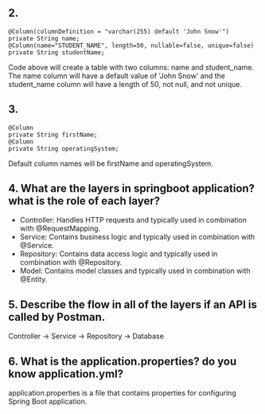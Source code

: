 ## 2.

```
@Column(columnDefinition = "varchar(255) default 'John Snow'")
private String name;
@Column(name="STUDENT_NAME", length=50, nullable=false, unique=false)
private String studentName;
```

Code above will create a table with two columns: name and student_name. The name column will have a default value of 'John Snow' and the student_name column will have a length of 50, not null, and not unique.

## 3.

```
@Column
private String firstName;
@Column
private String operatingSystem;
```

Default column names will be firstName and operatingSystem.

## 4. What are the layers in springboot application? what is the role of each layer?

- Controller: Handles HTTP requests and typically used in combination with @RequestMapping.
- Service: Contains business logic and typically used in combination with @Service.
- Repository: Contains data access logic and typically used in combination with @Repository.
- Model: Contains model classes and typically used in combination with @Entity.

## 5. Describe the flow in all of the layers if an API is called by Postman.

Controller -> Service -> Repository -> Database

## 6. What is the application.properties? do you know application.yml?

application.properties is a file that contains properties for configuring Spring Boot application.
